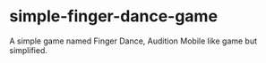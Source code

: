 # simple-finger-dance-game
A simple game named Finger Dance, Audition Mobile like game but simplified.
